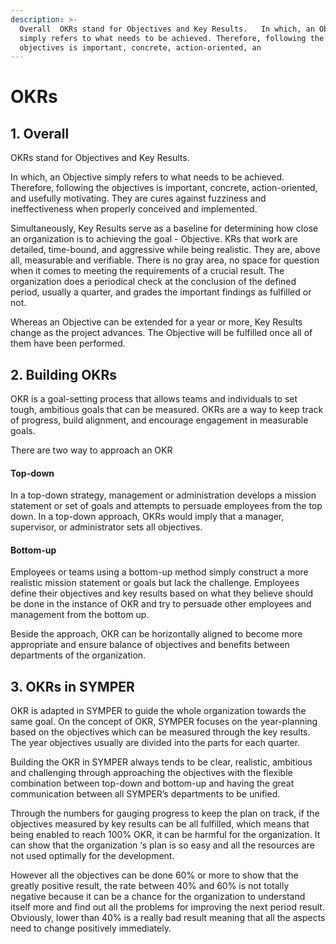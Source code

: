 ```yaml
---
description: >-
  Overall  OKRs stand for Objectives and Key Results.   In which, an Objective
  simply refers to what needs to be achieved. Therefore, following the
  objectives is important, concrete, action-oriented, an
---
```


# OKRs

## 1. Overall

OKRs stand for Objectives and Key Results.

In which, an Objective simply refers to what needs to be achieved. Therefore, following the objectives is important, concrete, action-oriented, and usefully motivating. They are cures against fuzziness and ineffectiveness when properly conceived and implemented.

Simultaneously, Key Results serve as a baseline for determining how close an organization is to achieving the goal - Objective. KRs that work are detailed, time-bound, and aggressive while being realistic. They are, above all, measurable and verifiable. There is no gray area, no space for question when it comes to meeting the requirements of a crucial result. The organization does a periodical check at the conclusion of the defined period, usually a quarter, and grades the important findings as fulfilled or not.

Whereas an Objective can be extended for a year or more, Key Results change as the project advances. The Objective will be fulfilled once all of them have been performed.

## 2. Building OKRs

OKR is a goal-setting process that allows teams and individuals to set tough, ambitious goals that can be measured. OKRs are a way to keep track of progress, build alignment, and encourage engagement in measurable goals.

There are two way to approach an OKR

#### Top-down&#x20;

In a top-down strategy, management or administration develops a mission statement or set of goals and attempts to persuade employees from the top down. In a top-down approach, OKRs would imply that a manager, supervisor, or administrator sets all objectives.

#### Bottom-up

Employees or teams using a bottom-up method simply construct a more realistic mission statement or goals but lack the challenge. Employees define their objectives and key results based on what they believe should be done in the instance of OKR and try to persuade other employees and management from the bottom up.

Beside the approach, OKR can be horizontally aligned to become more appropriate and ensure balance of objectives and benefits between departments of the organization.

## 3. OKRs in SYMPER

OKR is adapted in SYMPER to guide the whole organization towards the same goal. On the concept of OKR, SYMPER focuses on the year-planning based on the objectives which can be measured through the key results. The year objectives usually are divided into the parts for each quarter.

Building the OKR in SYMPER always tends to be clear, realistic, ambitious and challenging through approaching the objectives with the flexible combination between top-down and bottom-up and having the great communication between all SYMPER’s departments to be unified.

Through the numbers for gauging progress to keep the plan on track, if the objectives measured by key results can be all fulfilled, which means that being enabled to reach 100% OKR, it can be harmful for the organization. It can show that the organization ‘s plan is so easy and all the resources are not used optimally for the development.

However all the objectives can be done 60% or more to show that the greatly positive result, the rate between 40% and 60% is not totally negative because it can be a chance for the organization to understand itself more and find out all the problems for improving the next period result. Obviously, lower than 40% is a really bad result meaning that all the aspects need to change positively immediately.


